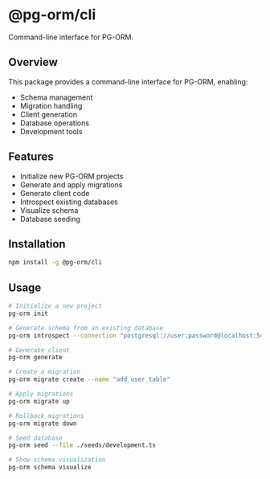 # @pg-orm/cli

Command-line interface for PG-ORM.

## Overview

This package provides a command-line interface for PG-ORM, enabling:

- Schema management
- Migration handling
- Client generation
- Database operations
- Development tools

## Features

- Initialize new PG-ORM projects
- Generate and apply migrations
- Generate client code
- Introspect existing databases
- Visualize schema
- Database seeding

## Installation

```bash
npm install -g @pg-orm/cli
```

## Usage

```bash
# Initialize a new project
pg-orm init

# Generate schema from an existing database
pg-orm introspect --connection "postgresql://user:password@localhost:5432/mydb"

# Generate client
pg-orm generate

# Create a migration
pg-orm migrate create --name "add_user_table"

# Apply migrations
pg-orm migrate up

# Rollback migrations
pg-orm migrate down

# Seed database
pg-orm seed --file ./seeds/development.ts

# Show schema visualization
pg-orm schema visualize
``` 